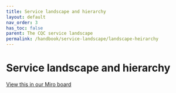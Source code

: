 ```yaml
---
title: Service landscape and hierarchy 
layout: default
nav_order: 3
has_toc: false
parent: The CQC service landscape
permalink: /handbook/service-landscape/landscape-heirarchy
---
```


# Service landscape and hierarchy 

[View this in our Miro board](https://miro.com/app/board/uXjVPKTLNp0=/?share_link_id=308086632925)



